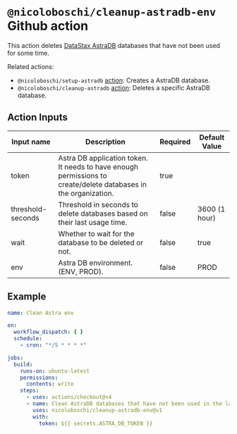 # `@nicoloboschi/cleanup-astradb-env` Github action

This action deletes [DataStax AstraDB](https://www.datastax.com/products/datastax-astra) databases that have not been used for some time.

Related actions:

- `@nicoloboschi/setup-astradb` [action](https://github.com/nicoloboschi/setup-astradb): Creates a AstraDB database.
- `@nicoloboschi/cleanup-astradb` [action](https://github.com/nicoloboschi/cleanup-astradb): Deletes a specific AstraDB
  database.

## Action Inputs

| Input name        | Description                                                                               	                     | Required 	 | Default Value |
|-------------------|-----------------------------------------------------------------------------------------------------------------|------------|---------------|
| token             | Astra DB application token. It needs to have enough permissions to create/delete databases in the organization. | true       |               |
| threshold-seconds | Threshold in seconds to delete databases based on their last usage time.                                        | false      | 3600 (1 hour) |
| wait              | Whether to wait for the database to be deleted or not.                                                          | false      | true          |
| env               | Astra DB environment. (ENV, PROD).                                                                              | false      | PROD          |

## Example

```yml
name: Clean Astra env

on:
  workflow_dispatch: { }
  schedule:
    - cron: "*/5 * * * *"

jobs:
  build:
    runs-on: ubuntu-latest
    permissions:
      contents: write
    steps:
      - uses: actions/checkout@v4
      - name: Clean AstraDB databases that have not been used in the last hour
        uses: nicoloboschi/cleanup-astradb-env@v1
        with:
          token: ${{ secrets.ASTRA_DB_TOKEN }}
```